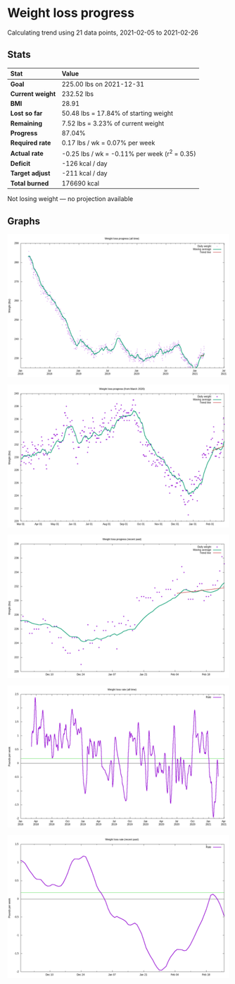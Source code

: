 # Weight loss progress

Calculating trend using 21 data points, 2021-02-05 to 2021-02-26

## Stats

Stat|Value
:-|:-
**Goal**|225.00 lbs on 2021-12-31
**Current weight**|232.52 lbs
**BMI**|28.91
**Lost so far**|50.48 lbs = 17.84% of starting weight
**Remaining**|7.52 lbs =  3.23% of current  weight
**Progress**|87.04%
**Required rate**|0.17 lbs / wk = 0.07% per week
**Actual rate**|-0.25 lbs / wk = -0.11% per week  (r<sup>2</sup> = 0.35)
**Deficit**|-126 kcal / day
**Target adjust**|-211 kcal / day
**Total burned**|176690 kcal

Not losing weight &mdash; no projection available

## Graphs

![](weight-graph-alltime.png)

![](weight-graph-covid.png)

![](weight-graph-recent.png)

![](rate-graph-alltime.png)

![](rate-graph-recent.png)
